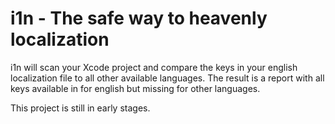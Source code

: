 # i1n - The safe way to heavenly localization 
i1n will scan your Xcode project and compare the keys in your english localization file
to all other available languages.
The result is a report with all keys available in for english but missing for other languages.

This project is still in early stages.
